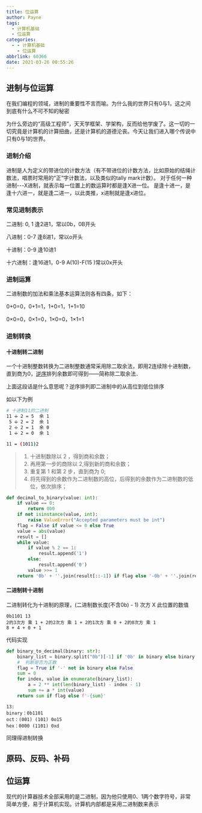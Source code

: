 ```yaml
---
title: 位运算
author: Payne
tags:
  - 计算机基础
  - 位运算
categories:
  - - 计算机基础
    - 位运算
abbrlink: 60366
date: 2021-03-26 00:55:26
---
```

## 进制与位运算

在我们编程的领域，进制的重要性不言而喻。为什么我的世界只有0与1，这之间到底有什么不可不知的秘密

为什么旁边的“高级工程师”，天天学框架、学架构，反而给他学废了。这一切的一切究竟是计算机的计算扭曲，还是计算机的道德沦丧。今天让我们进入哪个传说中只有0与1的世界。

<!--more-->

### 进制介绍

进制是人为定义的带进位的计数方法（有不带进位的计数方法，比如原始的结绳计数法，唱票时常用的“正”字计数法，以及类似的tally mark计数）。 对于任何一种进制---X进制，就表示每一位置上的数运算时都是逢X进一位。 是逢十进一，是逢十六进一，就是逢二进一，以此类推，x进制就是逢x进位。

### 常见进制表示

二进制: 0, 1 逢2进1，常以0b，0B开头

八进制：0-7 逢8进1，常以o开头

十进制：0-9 逢10进1

十六进制：逢16进1，0-9 A(10)-F(15 )常以0x开头

### 进制运算

二进制数的加法和乘法基本运算法则各有四条，如下：

0+0=0，0+1=1，1+0=1，1+1=10

0×0=0，0×1=0，1×0=0，1×1=1

### 进制转换

#### 十进制转二进制

一个十进制整数转换为二进制整数通常采用除二取余法，即用2连续除十进制数，直到商为0，[逆序](https://baike.baidu.com/item/逆序)排列余数即可得到――简称除二取余法．

上面这段话是什么意思呢？逆序排列即二进制中的从高位到低位排序

如以下为例

```sh
# 十进制11的二进制
11 ➗ 2 = 5 	余 1
 5 ➗ 2 = 2  余 1
 2 ➗ 2 = 1  余 0 
 1 ➗ 2 = 0  余 1

11 = (1011)2
```

> 1. 十进制数除以 2 ，得到商和余数；
> 2. 再用第一步的商除以 2,得到新的商和余数；
> 3. 重复第 1 和第 2 步，直到商为 0;
> 4. 将先得到的余数作为二进制数的高位，后得到的余数作为二进制数的低位，依次排序；

```python
def decimal_to_binary(value: int):
    if value == 0:
        return 0b0
    if not isinstance(value, int):
        raise ValueError("Accepted parameters must be int")
    flag = False if value <= 0 else True
    value = abs(value)
    result = []
    while value:
        if value % 2 == 1:
            result.append('1')
        else:
            result.append('0')
        value >>= 1
    return '0b' + ''.join(result[::-1]) if flag else '-0b' + ''.join(result[::-1])
```

#### 二进制转十进制

二进制转化为十进制的原理，(二进制数长度(不含0b) - 1) 次方  X 此位置的数值

```
0b1101 13
2的3次方 乘 1 + 2的2次方 乘 1 + 2的1次方 乘 0 + 2的0次方 乘 1
8 + 4 + 0 + 1
```

代码实现

```python
def binary_to_decimal(binary: str):
    binary_list = binary.split("0b")[-1] if '0b' in binary else binary
    #  判断是否为正数
    flag = True if '-' not in binary else False
    sum = 0
    for index, value in enumerate(binary_list):
        a = 2 ** int(len(binary_list) - index - 1)
        sum += a * int(value)
    return sum if flag else f'-{sum}'
```



```
13: 
binary：0b1101 
oct：(001) (101) 0o15
hex：0000 (1101) 0xd
```

同理得进制转换



## 原码、反码、补码



## 位运算

现代的计算器技术全部采用的是二进制，因为他只使用0、1两个数字符号，非常简单方便，易于计算机实现。计算机内部都是采用二进制数来表示



